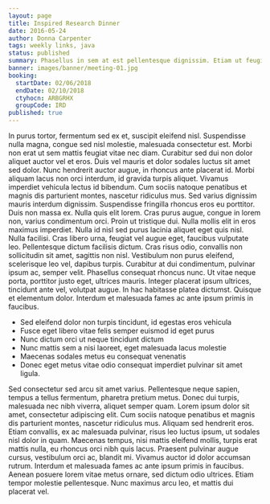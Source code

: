 ```yaml
---
layout: page
title: Inspired Research Dinner
date: 2016-05-24
author: Donna Carpenter
tags: weekly links, java
status: published
summary: Phasellus in sem at est pellentesque dignissim. Etiam ut feugiat.
banner: images/banner/meeting-01.jpg
booking:
  startDate: 02/06/2018
  endDate: 02/10/2018
  ctyhocn: ARBGRHX
  groupCode: IRD
published: true
---
```

In purus tortor, fermentum sed ex et, suscipit eleifend nisl. Suspendisse nulla magna, congue sed nisl molestie, malesuada consectetur est. Morbi non erat ut sem mattis feugiat vitae nec diam. Curabitur sed dui non dolor aliquet auctor vel et eros. Duis vel mauris et dolor sodales luctus sit amet sed dolor. Nunc hendrerit auctor augue, in rhoncus ante placerat id. Morbi aliquam lacus non orci interdum, id gravida turpis aliquet. Vivamus imperdiet vehicula lectus id bibendum. Cum sociis natoque penatibus et magnis dis parturient montes, nascetur ridiculus mus. Sed varius dignissim mauris interdum dignissim. Suspendisse fringilla rhoncus eros eu porttitor. Duis non massa ex. Nulla quis elit lorem. Cras purus augue, congue in lorem non, varius condimentum orci. Proin ut tristique dui.
Nulla mollis elit in eros maximus imperdiet. Nulla id nisl sed purus lacinia aliquet eget quis nisl. Nulla facilisi. Cras libero urna, feugiat vel augue eget, faucibus vulputate leo. Pellentesque dictum facilisis dictum. Cras risus odio, convallis non sollicitudin sit amet, sagittis non nisl. Vestibulum non purus eleifend, scelerisque leo vel, dapibus turpis. Curabitur at dui condimentum, pulvinar ipsum ac, semper velit. Phasellus consequat rhoncus nunc. Ut vitae neque porta, porttitor justo eget, ultrices mauris. Integer placerat ipsum ultrices, tincidunt ante vel, volutpat augue. In hac habitasse platea dictumst. Quisque et elementum dolor. Interdum et malesuada fames ac ante ipsum primis in faucibus.

* Sed eleifend dolor non turpis tincidunt, id egestas eros vehicula
* Fusce eget libero vitae felis semper euismod id eget purus
* Nunc dictum orci ut neque tincidunt dictum
* Nunc mattis sem a nisi laoreet, eget malesuada lacus molestie
* Maecenas sodales metus eu consequat venenatis
* Donec eget metus vitae odio consequat imperdiet pulvinar sit amet ligula.

Sed consectetur sed arcu sit amet varius. Pellentesque neque sapien, tempus a tellus fermentum, pharetra pretium metus. Donec dui turpis, malesuada nec nibh viverra, aliquet semper quam. Lorem ipsum dolor sit amet, consectetur adipiscing elit. Cum sociis natoque penatibus et magnis dis parturient montes, nascetur ridiculus mus. Aliquam sed hendrerit eros. Etiam convallis, ex ac malesuada pulvinar, risus leo luctus ipsum, ut sodales nisl dolor in quam. Maecenas tempus, nisi mattis eleifend mollis, turpis erat mattis nulla, eu rhoncus orci nibh quis lacus. Praesent pulvinar augue cursus, vestibulum orci ac, blandit mi. Vivamus auctor id dolor accumsan rutrum. Interdum et malesuada fames ac ante ipsum primis in faucibus. Aenean posuere lorem vitae metus ornare, sed dictum odio ultrices. Etiam tempor molestie pellentesque. Nunc maximus arcu leo, et mattis dui placerat vel.
